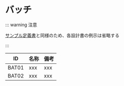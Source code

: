 # バッチ

::: warning 注意

[サンプル定義書](../../../プログラム設計書.md)と同様のため、各設計書の例示は省略する

:::

| ID | 名称 | 備考 |
| ---| --- | --- |
| BAT01 | xxx | xxx |
| BAT02 | xxx | xxx |
